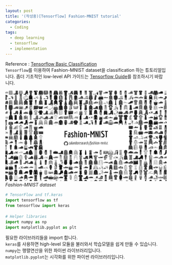 ```yaml
---
layout: post
title: '(작성중)[Tensorflow] Fashion-MNIST tutorial'
categories:
  - Coding
tags:
  - deep learning
  - tensorflow
  - implementation
---
```


Reference : [Tensorflow Basic Classification](https://www.tensorflow.org/tutorials/keras/basic_classification)<br>
`Tensorflow`를 이용하여 Fashion-MNIST dataset을 classification 하는 튜토리얼입니다. 좀더 기초적인 low-level API 가이드는 [Tensorflow  Guide]()를 참조하시기 바랍니다.<br>

![Fashion-MNIST](/assets/img/Tensorflow/Fashion-MNIST.png)
*Fashion-MNIST dataset*
```python
# TensorFlow and tf.keras
import tensorflow as tf
from tensorflow import keras

# Helper libraries
import numpy as np
import matplotlib.pyplot as plt
```
필요한 라이브러리들을 import 합니다.<br>
`keras`를 사용하면 high-level 모듈을 불러와서 학습모델을 쉽게 만들 수 있습니다.<br>
`numpy`는 행렬연산을 위한 파이썬 라이브러리입니다.<br>
`matplotlib.pyplot`는 시각화를 위한 파이썬 라이브러리입니다.

